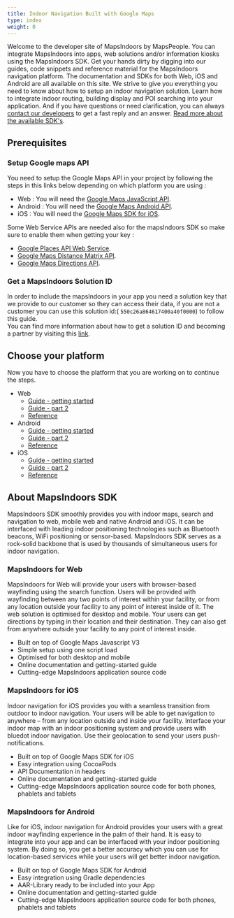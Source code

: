 ```yaml
---
title: Indoor Navigation Built with Google Maps
type: index
weight: 0
---
```


Welcome to the developer site of MapsIndoors by MapsPeople. You can integrate MapsIndoors into apps, web solutions and/or information kiosks using the MapsIndoors SDK. Get your hands dirty by digging into our guides, code snippets and reference material for the MapsIndoors navigation platform. The documentation and SDKs for both Web, iOS and Android are all available on this site. We strive to give you everything you need to know about how to setup an indoor navigation solution. Learn how to integrate indoor routing, building display and POI searching into your application. And if you have questions or need clarification, you can always [contact our developers](https://mapspeople.com/support) to get a fast reply and an answer. [Read more about the available SDK's](#about-mapsindoors-sdk).

## Prerequisites

### Setup Google maps API

You need to setup the Google Maps API in your project by following the steps in this links below depending on which platform you are using :

* Web : You will need the [Google Maps JavaScript API](https://developers.google.com/maps/documentation/javascript/tutorial).
* Android : You will need the [Google Maps Android API](https://developers.google.com/maps/documentation/android-api/start).
* iOS : You will need the [Google Maps SDK for iOS](https://developers.google.com/maps/documentation/ios-sdk/start).

Some Web Service APIs are needed also for the mapsIndoors SDK so make sure to enable them when getting your key :

* [Google Places API Web Service](https://developers.google.com/places/web-service/intro).
* [Google Maps Distance Matrix API](https://developers.google.com/maps/documentation/distance-matrix/start).
* [Google Maps Directions API](https://developers.google.com/maps/documentation/directions/start).

### Get a MapsIndoors Solution ID

In order to include the mapsIndoors in your app you need a solution key that we provide to our customer so they can access their data, if you are not a customer you can use this solution id:( `550c26a864617400a40f0000`) to follow this guide.   
You can find more information about how to get a solution ID and becoming a partner by visiting this [link](https://www.mapspeople.com/become-a-partner).

## Choose your platform

Now you have to choose the platform that you are working on to continue the steps. 	

* Web
  * [Guide - getting started](/web)
  * [Guide - part 2](/web/guide-part2)
  * [Reference](/web/reference)
* Android
  * [Guide - getting started](/android)
  * [Guide - part 2](/android/guide-part2)
  * [Reference](/android/reference)
* iOS
  * [Guide - getting started](/ios)
  * [Guide - part 2](/ios/guide-part2)
  * [Reference](/ios/reference)

## About MapsIndoors SDK

MapsIndoors SDK smoothly provides you with indoor maps, search and navigation to web, mobile web and native Android and iOS. It can be interfaced with leading indoor positioning technologies such as Bluetooth beacons, WiFi positioning or sensor-based. MapsIndoors SDK serves as a rock-solid backbone that is used by thousands of simultaneous users for indoor navigation.

### MapsIndoors for Web

MapsIndoors for Web will provide your users with browser-based wayfinding using the search function. Users will be provided with wayfinding between any two points of interest within your facility, or from any location outside your facility to any point of interest inside of it. The web solution is optimised for desktop and mobile. Your users can get directions by typing in their location and their destination. They can also get from anywhere outside your facility to any point of interest inside.

* Built on top of Google Maps Javascript V3
* Simple setup using one script load
* Optimised for both desktop and mobile
* Online documentation and getting-started guide
* Cutting-edge MapsIndoors application source code

### MapsIndoors for iOS

Indoor navigation for iOS provides you with a seamless transition from outdoor to indoor navigation. Your users will be able to get navigation to anywhere – from any location outside and inside your facility. Interface your indoor map with an indoor positioning system and provide users with bluedot indoor navigation. Use their geolocation to send your users push-notifications.

* Built on top of Google Maps SDK for iOS
* Easy integration using CocoaPods
* API Documentation in headers
* Online documentation and getting-started guide
* Cutting-edge MapsIndoors application source code for both phones, phablets and tablets

### MapsIndoors for Android

Like for iOS, indoor navigation for Android provides your users with a great indoor wayfinding experience in the palm of their hand. It is easy to integrate into your app and can be interfaced with your indoor positioning system. By doing so, you get a better accuracy which you can use for location-based services while your users will get better indoor navigation.

* Built on top of Google Maps SDK for Android
* Easy integration using Gradle dependencies
* AAR-Library ready to be included into your App
* Online documentation and getting-started guide
* Cutting-edge MapsIndoors application source code for both phones, phablets and tablets